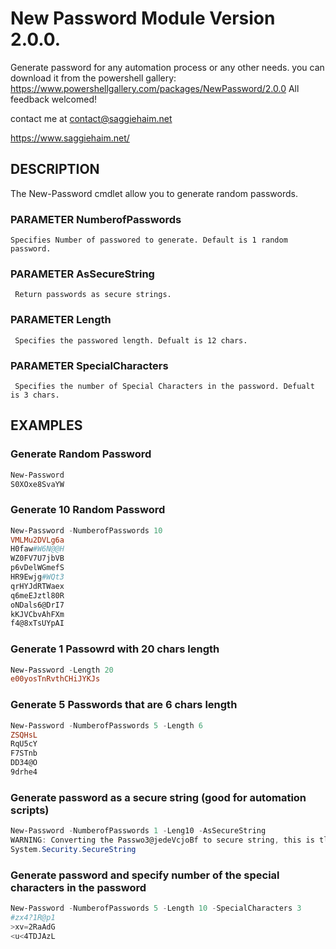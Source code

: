 # New Password Module Version 2.0.0.

Generate password for any automation process or any other needs.
you can download it from the powershell gallery: https://www.powershellgallery.com/packages/NewPassword/2.0.0
All feedback welcomed!

contact me at contact@saggiehaim.net

https://www.saggiehaim.net/


## DESCRIPTION 
The New-Password cmdlet allow you to generate random passwords. 
   
### PARAMETER NumberofPasswords 

    Specifies Number of passwored to generate. Default is 1 random password.

### PARAMETER AsSecureString
     Return passwords as secure strings.
 

### PARAMETER Length 
     Specifies the passwored length. Defualt is 12 chars.
 
### PARAMETER SpecialCharacters
     Specifies the number of Special Characters in the password. Defualt is 3 chars.
  
## EXAMPLES
### Generate Random Password
```PowerShell 
New-Password 
S0XOxe8SvaYW
```
### Generate 10 Random Password
```PowerShell
New-Password -NumberofPasswords 10
VMLMu2DVLg6a
H0faw#W6N@@H
WZ0FV7U7jbVB
p6vDelWGmefS
HR9Ewjg#WQt3
qrHYJdRTWaex
q6meEJztl80R
oNDals6@DrI7
kKJVCbvAhFXm
f4@8xTsUYpAI
```
### Generate 1 Passowrd with 20 chars length
```PowerShell
New-Password -Length 20
e00yosTnRvthCHiJYKJs
```
### Generate 5 Passwords that are 6 chars length
```PowerShell
New-Password -NumberofPasswords 5 -Length 6
ZSQHsL
RqU5cY
F7STnb
DD34@O
9drhe4
```
### Generate password as a secure string (good for automation scripts)
```PowerShell
New-Password -NumberofPasswords 1 -Leng10 -AsSecureString
WARNING: Converting the Passwo3@jedeVcjoBf to secure string, this is tlast time you will see it.
System.Security.SecureString
```
### Generate password and specify number of the special characters in the password
```PowerShell
New-Password -NumberofPasswords 5 -Length 10 -SpecialCharacters 3
#zx4?1R@p1
>xv=2RaAdG
<u<4TDJAzL
```
